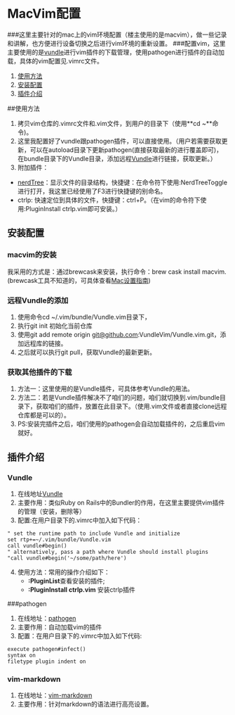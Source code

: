 # MacVim配置
###这里主要针对的mac上的vim环境配置（楼主使用的是macvim），做一些记录和讲解，也方便进行设备切换之后进行vim环境的重新设置。
###配置vim，这里主要使用的是[vundle](https://github.com/VundleVim/Vundle.vim)进行vim插件的下载管理，使用pathogen进行插件的自动加载，具体的vim配置见.vimrc文件。

1. [使用方法](#使用方法)
2. [安装配置](#安装配置)
3. [插件介绍](#插件介绍)

##使用方法
1. 拷贝vim仓库的.vimrc文件和.vim文件，到用户的目录下（使用**cd ~**命令)。
2. 这里我配置好了vundle跟pathogen插件，可以直接使用。（用户若需要获取更新，可以在autoload目录下更新pathogen(直接获取最新的进行覆盖即可)，在bundle目录下的Vundle目录，添加远程[Vundle](https://github.com/VundleVim/Vundle.vim)进行链接，获取更新。）
3. 附加插件：
+ [nerdTree](https://github.com/scrooloose/nerdtree)：显示文件的目录结构，快捷键：在命令符下使用:NerdTreeToggle进行打开，我这里已经使用了F3进行快捷键的别命名。
+ ctrlp: 快速定位到具体的文件，快捷键：ctrl+P。（在vim的命令符下使用:PluginInstall ctrlp.vim即可安装。）

## 安装配置
### macvim的安装
我采用的方式是：通过brewcask来安装，执行命令：brew cask install macvim. (brewcask工具不知道的，可具体查看[Mac设置指南](https://github.com/macdao/ocds-guide-to-setting-up-mac))

### 远程Vundle的添加
1. 使用命令cd ~/.vim/bundle/Vundle.vim目录下，
2. 执行git init 初始化当前仓库
3. 使用git add remote origin git@github.com:VundleVim/Vundle.vim.git，添加远程库的链接。
4. 之后就可以执行git pull，获取Vundle的最新更新。

### 获取其他插件的下载
1. 方法一：这里使用的是Vundle插件，可具体参考Vundle的用法。
2. 方法二：若是Vundle插件解决不了咱们的问题，咱们就切换到.vim/bundle目录下，获取咱们的插件，放置在此目录下。（使用.vim文件或者直接clone远程仓库都是可以的）。
3. PS:安装完插件之后，咱们使用的pathogen会自动加载插件的，之后重启vim就好。

## 插件介绍
### Vundle
1. 在线地址[Vundle](https://github.com/VundleVim/Vundle.vim)
2. 主要作用：类似Ruby on Rails中的Bundler的作用，在这里主要提供vim插件的管理（安装，删除等）
3. 配置:在用户目录下的.vimrc中加入如下代码：
```
" set the runtime path to include Vundle and initialize
set rtp+=~/.vim/bundle/Vundle.vim
call vundle#begin()
" alternatively, pass a path where Vundle should install plugins
"call vundle#begin('~/some/path/here')
```
4. 使用方法：常用的操作介绍如下：
   + **:PluginList**查看安装的插件;
   + **:PluginInstall ctrlp.vim** 安装ctrlp插件

###pathogen
1. 在线地址：[pathogen](http://github.com/tpope/vim-pathogen/)
2. 主要作用：自动加载vim的插件
3. 配置：在用户目录下的.vimrc中加入如下代码:
```
execute pathogen#infect()
syntax on
filetype plugin indent on
```
### vim-markdown
1. 在线地址：[vim-markdown](https://github.com/plasticboy/vim-markdown)
2. 主要作用：针对markdown的语法进行高亮设置。
